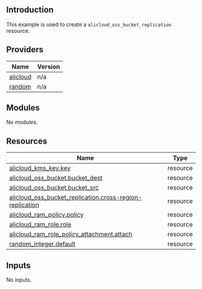 <!-- BEGIN_TF_DOCS -->
## Introduction

This example is used to create a `alicloud_oss_bucket_replication` resource.

## Providers

| Name | Version |
|------|---------|
| <a name="provider_alicloud"></a> [alicloud](#provider\_alicloud) | n/a |
| <a name="provider_random"></a> [random](#provider\_random) | n/a |

## Modules

No modules.

## Resources

| Name | Type |
|------|------|
| [alicloud_kms_key.key](https://registry.terraform.io/providers/aliyun/alicloud/latest/docs/resources/kms_key) | resource |
| [alicloud_oss_bucket.bucket_dest](https://registry.terraform.io/providers/aliyun/alicloud/latest/docs/resources/oss_bucket) | resource |
| [alicloud_oss_bucket.bucket_src](https://registry.terraform.io/providers/aliyun/alicloud/latest/docs/resources/oss_bucket) | resource |
| [alicloud_oss_bucket_replication.cross-region-replication](https://registry.terraform.io/providers/aliyun/alicloud/latest/docs/resources/oss_bucket_replication) | resource |
| [alicloud_ram_policy.policy](https://registry.terraform.io/providers/aliyun/alicloud/latest/docs/resources/ram_policy) | resource |
| [alicloud_ram_role.role](https://registry.terraform.io/providers/aliyun/alicloud/latest/docs/resources/ram_role) | resource |
| [alicloud_ram_role_policy_attachment.attach](https://registry.terraform.io/providers/aliyun/alicloud/latest/docs/resources/ram_role_policy_attachment) | resource |
| [random_integer.default](https://registry.terraform.io/providers/hashicorp/random/latest/docs/resources/integer) | resource |

## Inputs

No inputs.
<!-- END_TF_DOCS -->    